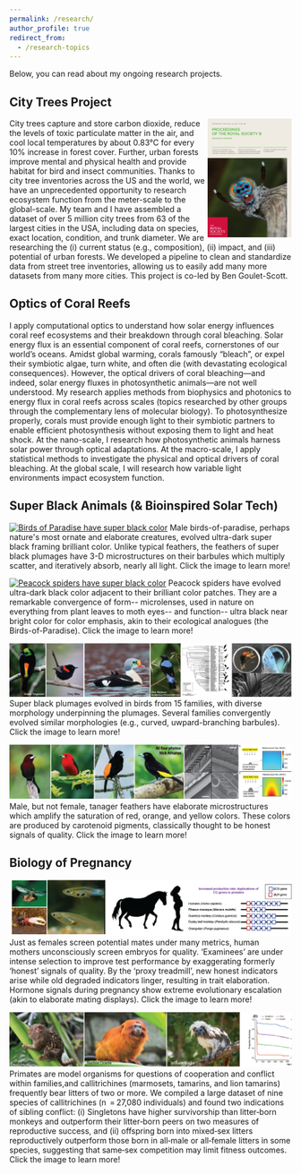 ```yaml
---
permalink: /research/
author_profile: true
redirect_from:
  - /research-topics
---
```


Below, you can read about my ongoing research projects.

## City Trees Project
<img style="float:right" src="/images/Peacock_Spider_Cover.jpg" width=150/>
    City trees capture and store carbon dioxide, reduce the levels of toxic particulate matter in the air, and cool local temperatures by about 0.83°C for every 10% increase in forest cover. Further, urban forests improve mental and physical health and provide habitat for bird and insect communities. Thanks to city tree inventories across the US and the world, we have an unprecedented opportunity to research ecosystem function from the meter-scale to the global-scale. My team and I have assembled a dataset of over 5 million city trees from 63 of the largest cities in the USA, including data on species, exact location, condition, and trunk diameter. We are researching the (i) current status (e.g., composition), (ii) impact, and (iii) potential of urban forests. We developed a pipeline to clean and standardize data from street tree inventories, allowing us to easily add many more datasets from many more cities.
This project is co-led by Ben Goulet-Scott.




## Optics of Coral Reefs
I apply computational optics to understand how solar energy influences coral reef ecosystems and their breakdown through coral bleaching. Solar energy flux is an essential component of coral reefs, cornerstones of our world’s oceans. Amidst global warming, corals famously “bleach”, or expel their symbiotic algae, turn white, and often die (with devastating ecological consequences). However, the optical drivers of coral bleaching—and indeed, solar energy fluxes in photosynthetic animals—are not well understood.
My research applies methods from biophysics and photonics to energy flux in coral reefs across scales (topics researched by other groups through the complementary lens of molecular biology). To photosynthesize properly, corals must provide enough light to their symbiotic partners to enable efficient photosynthesis without exposing them to light and heat shock. At the nano-scale, I research how photosynthetic animals harness solar power through optical adaptations. At the macro-scale, I apply statistical methods to investigate the physical and optical drivers of coral bleaching. At the global scale, I will research how variable light environments impact ecosystem function.


## Super Black Animals (& Bioinspired Solar Tech)
[![Birds of Paradise have super black color](/images/Birds_of_Paradise_Website.png)](https://www.nature.com/articles/s41467-017-02088-w)
Male birds-of-paradise, perhaps nature's most ornate and elaborate creatures, evolved ultra-dark super black framing brilliant color. Unlike typical feathers, the feathers of super black plumages have 3-D microstructures on their barbules which multiply scatter, and iteratively absorb, nearly all light. Click the image to learn more!

[![Peacock spiders have super black color](/images/Peacock_Spiders_Website.png)](https://royalsocietypublishing.org/doi/full/10.1098/rspb.2019.0589)
Peacock spiders have evolved ultra-dark black color adjacent to their brilliant color patches. They are a remarkable convergence of form-- microlenses, used in nature on everything from plant leaves to moth eyes-- and function-- ultra black near bright color for color emphasis, akin to their ecological analogues (the Birds-of-Paradise). Click the image to learn more!

[![Many bird evolved super black color](/images/Convergent_Evolution_Birds_Website.png)](https://jeb.biologists.org/content/222/18/jeb208140)
Super black plumages evolved in birds from 15 families, with diverse morphology underpinning the plumages. Several families convergently evolved similar morphologies (e.g., curved, uwpard-branching barbules). Click the image to learn more!

[![Tanagers have microstructures to enhance pigment](/images/Tanagers_Website.png)](https://www.biorxiv.org/content/10.1101/799783v3)
Male, but not female, tanager feathers have elaborate microstructures which amplify the saturation of red, orange, and yellow colors. These colors are produced by carotenoid pigments, classically thought to be honest signals of quality. Click the image to learn more!

## Biology of Pregnancy
[![Embryo selection and mate choice](/images/SignalsDegrade_Website.png)](https://www.cell.com/trends/ecology-evolution/fulltext/S0169-5347(19)30344-1)
Just as females screen potential mates under many metrics, human mothers unconsciously screen embryos for quality. ‘Examinees’ are under intense selection to improve test performance by exaggerating formerly ‘honest’ signals of quality. By the  ‘proxy treadmill’, new honest indicators arise while old degraded indicators linger, resulting in trait elaboration. Hormone signals during pregnancy show extreme evolutionary escalation (akin to elaborate mating displays). Click the image to learn more!

[![Marmosets](/images/Marmosets_Website.png)](https://onlinelibrary.wiley.com/doi/abs/10.1002/ajp.23038)
Primates are model organisms for questions of cooperation and conflict within families,and callitrichines (marmosets, tamarins, and lion tamarins) frequently bear litters of two or more. We compiled a large dataset of nine species of callitrichines (n  = 27,080 individuals) and found two indications of sibling conflict: (i) Singletons have higher survivorship than litter‐born monkeys and outperform their litter‐born peers on two measures of reproductive success, and (ii) offspring born into mixed‐sex litters reproductively outperform those born in all‐male or all‐female litters in some species, suggesting that same‐sex competition may limit fitness outcomes. Click the image to learn more!




